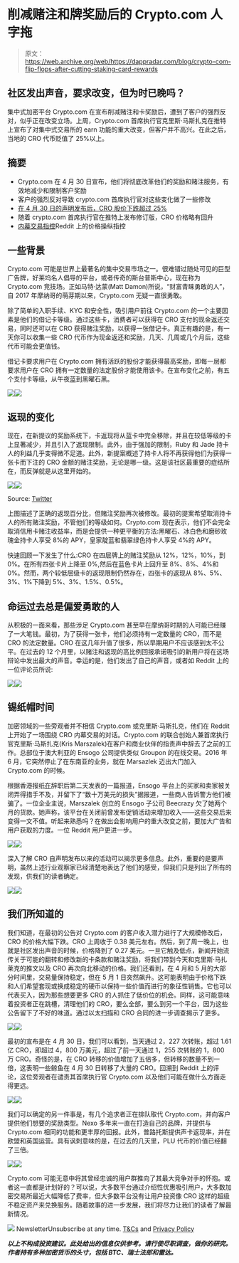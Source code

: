 # 削减赌注和牌奖励后的 Crypto.com 人字拖

> 原文：<https://web.archive.org/web/https://dappradar.com/blog/crypto-com-flip-flops-after-cutting-staking-card-rewards>

## 社区发出声音，要求改变，但为时已晚吗？

集中式加密平台 Crypto.com 在宣布削减赌注和卡奖励后，遭到了客户的强烈反对，似乎正在改变立场。上周，Crypto.com 首席执行官克里斯·马斯扎克在推特上宣布了对集中式交易所的 earn 功能的重大改变，但客户并不高兴。在此之后，当地的 CRO 代币贬值了 25%以上。

## 摘要

*   Crypto.com 在 4 月 30 日宣布，他们将彻底改革他们的奖励和赌注服务，有效地减少和限制客户奖励
*   客户的强烈反对导致 crypto.com 首席执行官对这些变化做了一些修改
*   [在 4 月 30 日的声明发布后，CRO 股价下跌超过 25%](https://web.archive.org/web/20221006040444/https://dappradar.com/blog/crypto-com-flip-flops-after-cutting-staking-card-rewards/#Tinfoil-hat-time-)
*   随着 crypto.com 首席执行官在推特上发布修订版，CRO 价格略有回升
*   [内幕交易指控](https://web.archive.org/web/20221006040444/https://dappradar.com/blog/crypto-com-flip-flops-after-cutting-staking-card-rewards/#Tinfoil-hat-time-)Reddit 上的价格操纵指控

## 一些背景

Crypto.com 可能是世界上最著名的集中交易市场之一。很难错过随处可见的巨型广告牌，好莱坞名人倡导的平台，或者传奇的斯台普斯中心，现在称为 Crypto.com 竞技场。正如马特·达蒙(Matt Damon)所说，“财富青睐勇敢的人”，自 2017 年摩纳哥的萌芽期以来，Crypto.com 无疑一直很勇敢。

除了简单的入职手续、KYC 和安全性，吸引用户前往 Crypto.com 的一个主要因素是他们的借记卡等级。通过这些卡，消费者可以获得在 CRO 支付的现金返还交易，同时还可以在 CRO 获得赌注奖励，以获得一张借记卡。真正有趣的是，有一天你可以收集一些 CRO 代币作为现金返还和奖励，几天、几周或几个月后，这些代币可能会更值钱。

借记卡要求用户在 Crypto.com 拥有活跃的股份才能获得最高奖励，即每一层都要求用户在 CRO 拥有一定数量的法定股份才能使用该卡。在宣布变化之前，有五个支付卡等级，从午夜蓝到黑曜石黑。

![](img/9753ba5a08a5c9eae5b87136e4310643.png)![](img/c6904f548d7d04ef9d71669c28736e9e.png)

## 返现的变化

现在，在新提议的奖励系统下，卡返现将从蓝卡中完全移除，并且在较低等级的卡上显著减少，并且引入了返现限制。此外，由于强加的限制，Ruby 和 Jade 持卡人的利益几乎变得微不足道。此外，新提案概述了持卡人将不再获得他们为获得一张卡而下注的 CRO 金额的赌注奖励，无论是哪一级。这是该社区最重要的症结所在，而反弹就是从这里开始的。

![](img/47ca4405d8194f6840d688dc3ee3635d.png)![](img/6ff22727bbe0da206ec7971ca575c2a2.png)

Source: [Twitter](https://web.archive.org/web/20221006040444/https://twitter.com/kalianji_cro/status/1520791713576636416/photo/1)

上图描述了正确的返现百分比，但赌注奖励再次被修改。最初的提案希望取消持卡人的所有赌注奖励，不管他们的等级如何。Crypto.com 现在表示，他们不会完全取消信用卡赌注收益率，而是会提供一种更平衡的方法:黑曜石、冰白色和磨砂玫瑰金持卡人享受 8%的 APY，皇家靛蓝和翡翠绿色持卡人享受 4%的 APY。

快速回顾一下发生了什么:CRO 在四层牌上的赌注奖励从 12%，12%，10%，到 0%。在所有四张卡片上降至 0%,然后在蓝色卡片上回升至 8%、8%、4%和 0%。然而，两个较低层级卡的返现限制仍然存在，四张卡的返现从 8%、5%、3%、1%下降到 5%、3%、1.5%、0.5%。

## 命运过去总是偏爱勇敢的人

从积极的一面来看，那些涉足 Crypto.com 甚至早在摩纳哥时期的人可能已经赚了一大笔钱。最初，为了获得一张卡，他们必须持有一定数量的 CRO，而不是 CRO 的法定数量。CRO 在这几年升值了很多，所以早期用户不应该感到太不公平。在过去的 12 个月里，以赌注和返现的高比例回报承诺吸引的新用户将在这场辩论中发出最大的声音。幸运的是，他们发出了自己的声音，或者如 Reddit 上的一位评论员所说:

![](img/db37badd380a51363fb3e038012b6def.png)![](img/64d72fb1bb7b741e4ae7d8191c9696a8.png)

## 锡纸帽时间

加密领域的一些旁观者并不相信 Crypto.com 或克里斯·马斯扎克，他们在 Reddit 上开始了一场围绕 CRO 内幕交易的对话。Crypto.com 的联合创始人兼首席执行官克里斯·马斯扎克(Kris Marszalek)在客户和商业伙伴的指责声中辞去了之前的工作。总部位于澳大利亚的 Ensogo 公司提供类似 Groupon 的在线交易。2016 年 6 月，它突然停止了在东南亚的业务，就在 Marsazlek 迈出大门加入 Crypto.com 的时候。

根据香港报纸[在](https://web.archive.org/web/20221006040444/https://www.thestandard.com.hk/section-news/section/11/170732/Anger-as-BeeCrazy-buzzes-off)辞职后第二天发表的一篇报道，Ensogo 平台上的买家和卖家被关闭弄得措手不及，并留下了“数十万美元的损失”据报道，一些商人告诉警方他们被骗了。一位企业主说，Marszalek 创立的 Ensogo 子公司 Beecrazy 欠了她两个月的货款。她声称，该平台在关闭前曾发布促销活动来增加收入——这些交易后来变得一文不值。听起来熟悉吗？在做出会影响用户的重大改变之前，要加大广告和用户获取的力度。一位 Reddit 用户更进一步。

![](img/bbfb23aa08aaaa8cf1d05a4e5ef066af.png)![](img/fe1e07aad1c307ec8a69b3d04e9297e5.png)

深入了解 CRO 自声明发布以来的活动可以揭示更多信息。此外，重要的是要声明，虽然上述行业观察家已经清楚地表达了他们的感受，但我们只是列出了所有的发现，供我们的读者确定。

![](img/df991717547b1854db963b6d7936a9f9.png)![](img/fdbb1712bfbddaee4987715d95fa81ba.png)

## 我们所知道的

我们知道，在最初的公告对 Crypto.com 的客户收入潜力进行了大规模修改后，CRO 的价格大幅下跌。CRO 上周收于 0.38 美元左右。然后，到了周一晚上，也就是社区发出声音的时候，价格降到了 0.27 美元。一旦它触及低点，新闻开始流传关于可能的翻转和修改新的卡条款和赌注奖励，将我们带到今天和克里斯·马扎莱克的推文以及 CRO 再次向北移动的价格。我们还看到，在 4 月和 5 月的大部分时间里，交易量保持稳定，但在 5 月 1 日突然飙升。这可能表明由于价格下跌和人们希望套现或换成稳定的硬币以保持一些价值而进行的象征性销售。它也可以代表买入，因为那些想要更多 CRO 的人抓住了低价位的机会。同样，这可能意味着投资者正在跳槽，清理他们的 CRO，要么全部，要么到另一个平台，因为这些公告留下了不好的味道。通过以太扫描和 CRO 合同的进一步调查揭示了更多。

![](img/53d2405a46cd3aa19c9ff67d12fc81ab.png)![](img/4b008ca6a6a59dda1a7eba6da7dca907.png)

最初的宣布是在 4 月 30 日，我们可以看到，当天通过 2，227 次转账，超过 1.61 亿 CRO，即超过 4，800 万美元，超过了前一天通过 1，255 次转账的 1，800 万 CRO。奇怪的是，在 CRO 转移的价值增加了五倍多，但转移的数量不到一倍，这表明一些鲸鱼在 4 月 30 日转移了大量的 CRO。回溯到 Reddit 上的评论，这位旁观者在谴责其首席执行官 Crypto.com 以及他们可能在做什么方面走得更远。

![](img/ac98cd346fdb80090716ad066591132b.png)![](img/65d183813253dbae0844bed000ceb375.png)

我们可以确定的另一件事是，有几个追求者正在排队取代 Crypto.com，并向客户提供他们想要的奖励类型。Nexo 多年来一直在打造自己的品牌，并提供与 Crypto.com 相同的功能和更丰厚的回报。此外，普路托斯提供声卡返现率，并在欧盟和英国运营。具有讽刺意味的是，在过去的几天里，PLU 代币的价值已经翻了三倍。

![](img/f66f5011d671421639e40baf4ba4b6cb.png)![](img/ec8ef30be0601fcb50df9239a5c26372.png)

Crypto.com 可能无意中将其曾经忠诚的用户群推向了其最大竞争对手的怀抱。或者这一直都是计划好的？可以说，大多数平台通过介绍性优惠吸引用户，大多数加密交易所最近大幅降低了费率，但大多数平台没有让用户投资像 CRO 这样的超级不稳定资产来兑换服务。随着故事的进一步发展，我们将尽力让我们的读者了解最新情况。

![](img/6d5a4a2d609c56e1a5771717e54ba759.png) NewsletterUnsubscribe at any time. [T&Cs](https://web.archive.org/web/20221006040444/https://dappradar.com/terms) and [Privacy Policy](https://web.archive.org/web/20221006040444/https://dappradar.com/privacy-policy)

***以上不构成投资建议。此处给出的信息仅供参考。请行使尽职调查，做你的研究。作者持有多种加密货币的头寸，包括 BTC、瑞士法郎和雷达。***
